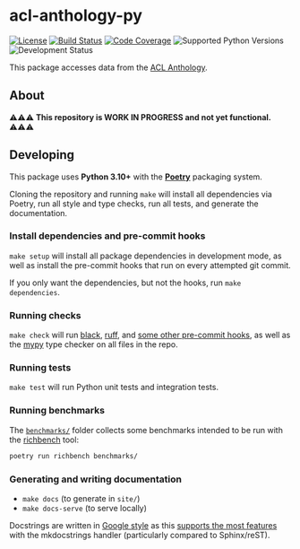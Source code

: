 # acl-anthology-py

[![License](https://img.shields.io/github/license/mbollmann/acl-anthology-py)](LICENSE)
[![Build Status](https://img.shields.io/github/actions/workflow/status/mbollmann/acl-anthology-py/code-quality.yml)](https://github.com/mbollmann/acl-anthology-py/actions/workflows/code-quality.yml)
[![Code Coverage](https://img.shields.io/codecov/c/gh/mbollmann/acl-anthology-py)](https://codecov.io/gh/mbollmann/acl-anthology-py)
![Supported Python Versions](https://img.shields.io/pypi/pyversions/acl-anthology-py)
![Development Status](https://img.shields.io/badge/status-pre--alpha-red)
<!--
[![Package on PyPI](https://img.shields.io/pypi/v/acl-anthology-py)](https://pypi.org/project/acl-anthology-py/)
 -->

This package accesses data from the [ACL
Anthology](https://github.com/acl-org/acl-anthology).

## About

:warning::warning::warning: **This repository is WORK IN PROGRESS and not yet
functional.** :warning::warning::warning:

## Developing

This package uses **Python 3.10+** with the
[**Poetry**](https://python-poetry.org/) packaging system.

Cloning the repository and running `make` will install all dependencies via
Poetry, run all style and type checks, run all tests, and generate the
documentation.

### Install dependencies and pre-commit hooks

`make setup` will install all package dependencies in development mode, as well
as install the pre-commit hooks that run on every attempted git commit.

If you only want the dependencies, but not the hooks, run `make dependencies`.

### Running checks

`make check` will run [black](https://github.com/psf/black),
[ruff](https://github.com/charliermarsh/ruff), and [some other pre-commit
hooks](.pre-commit-config.yaml), as well as the
[mypy](https://mypy.readthedocs.io/) type checker on all files in the repo.

### Running tests

`make test` will run Python unit tests and integration tests.

### Running benchmarks

The [`benchmarks/`](benchmarks/) folder collects some benchmarks intended to be
run with the [richbench](https://github.com/tonybaloney/rich-bench) tool:

```bash
poetry run richbench benchmarks/
```

### Generating and writing documentation

- `make docs` (to generate in `site/`)
- `make docs-serve` (to serve locally)

Docstrings are written in [Google
style](https://github.com/google/styleguide/blob/gh-pages/pyguide.md#38-comments-and-docstrings)
as this [supports the most
features](https://mkdocstrings.github.io/griffe/docstrings/#parsers-features)
with the mkdocstrings handler (particularly compared to Sphinx/reST).

